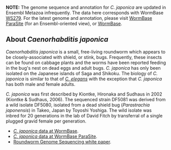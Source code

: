 
**NOTE:** The genome sequence and annotation for *C. japonica* are
updated in Ensembl Metazoa infrequently. The data here corresponds with
WormBase
[WS279](https://downloads.wormbase.org/releases/WS279//species/c_japonica).
For the latest genome and annotation, please visit [WormBase
ParaSite](https://parasite.wormbase.org/Caenorhabditis_japonica_prjna12591) (for an Ensembl-oriented view),
or [WormBase](http://www.wormbase.org).

About *Caenorhabditis japonica*
-------------------------------

*Caenorhabditis japonica* is a small, free-living roundworm which
appears to be closely-associated with shield, or stink, bugs.
Frequently, these insects can be found on cabbage plants and the worms
have been reported feeding in the bug\'s nest on dead eggs and adult
bugs. *C. japonica* has only been isolated on the Japanese islands of
Saga and Shikoku. The biology of *C. japonica* is similar to that of
[*C. elegans*](/Caenorhabditis_elegans) with the exception that *C.
japonica* has both male and female adults.

*C. japonica* was first described by Kiontke, Hironaka and Sudhaus in
2002 (Kiontke & Sudhaus, 2006). The sequenced strain DF5081 was derived
from a wild isolate DF5080, isolated from a dead shield bug
(*Parastrachia japonensis*) in Takeo, Japan by Toyoshi Yoshiga. The wild
isolate was inbred for 20 generations in the lab of David Fitch by
transferral of a single plugged gravid female per generation.

-   [*C. japonica* data at
    WormBase](http://www.wormbase.org/species/c_japonica).
-   [*C. japonica* data at WormBase
    ParaSite](https://parasite.wormbase.org/Caenorhabditis_japonica_prjna12591).
-   [Roundworm Genome Sequencing white
    paper](https://www.genome.gov/11007952/roundworm-genome-sequencing).

